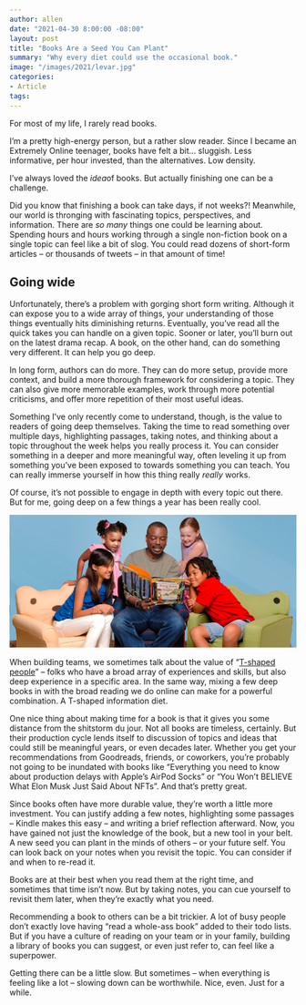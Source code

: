 ```yaml
---
author: allen
date: "2021-04-30 8:00:00 -08:00"
layout: post
title: "Books Are a Seed You Can Plant"
summary: "Why every diet could use the occasional book."
image: "/images/2021/levar.jpg"
categories:
- Article
tags:
---
```


For most of my life, I rarely read books.

I’m a pretty high-energy person, but a rather slow reader. Since I became an Extremely Online teenager, books have felt a bit... sluggish. Less informative, per hour invested, than the alternatives. Low density.

I’ve always loved the *idea*of books. But actually finishing one can be a challenge.

Did you know that finishing a book can take days, if not weeks?! Meanwhile, our world is thronging with fascinating topics, perspectives, and information. There are *so many* things one could be learning about. Spending hours and hours working through a single non-fiction book on a single topic can feel like a bit of slog. You could read dozens of short-form articles – or thousands of tweets – in that amount of time!

## Going wide
Unfortunately, there’s a problem with gorging short form writing. Although it can expose you to a wide array of things, your understanding of those things eventually hits diminishing returns. Eventually, you’ve read all the quick takes you can handle on a given topic. Sooner or later, you’ll burn out on the latest drama recap. A book, on the other hand, can do something very different. It can help you go deep.

In long form, authors can do more. They can do more setup, provide more context, and build a more thorough framework for considering a topic. They can also give more memorable examples, work through more potential criticisms, and offer more repetition of their most useful ideas.

Something I’ve only recently come to understand, though, is the value to readers of going deep themselves. Taking the time to read something over multiple days, highlighting passages, taking notes, and thinking about a topic throughout the week helps you really process it. You can consider something in a deeper and more meaningful way, often leveling it up from something you’ve been exposed to towards something you can teach. You can really immerse yourself in how this thing really *really* works.

Of course, it’s not possible to engage in depth with every topic out there. But for me, going deep on a few things a year has been really cool.

<img src="/images/2021/levar.jpg">

When building teams, we sometimes talk about the value of “[T-shaped people](https://en.wikipedia.org/wiki/T-shaped_skills)” – folks who have a broad array of experiences and skills, but also deep experience in a specific area. In the same way, mixing a few deep books in with the broad reading we do online can make for a powerful combination. A T-shaped information diet.

One nice thing about making time for a book is that it gives you some distance from the shitstorm du jour. Not all books are timeless, certainly. But their production cycle lends itself to discussion of topics and ideas that could still be meaningful years, or even decades later. Whether you get your recommendations from Goodreads, friends, or coworkers, you’re probably not going to be inundated with books like “Everything you need to know about production delays with Apple’s AirPod Socks” or “You Won’t BELIEVE What Elon Musk Just Said About NFTs”. And that’s pretty great.

Since books often have more durable value, they’re worth a little more investment. You can justify adding a few notes, highlighting some passages – Kindle makes this easy – and writing a brief reflection afterward. Now, you have gained not just the knowledge of the book, but a new tool in your belt. A new seed you can plant in the minds of others – or your future self. You can look back on your notes when you revisit the topic. You can consider if and when to re-read it.

Books are at their best when you read them at the right time, and sometimes that time isn’t now. But by taking notes, you can cue yourself to revisit them later, when they’re exactly what you need.

Recommending a book to others can be a bit trickier. A lot of busy people don’t exactly love having “read a whole-ass book” added to their todo lists. But if you have a culture of reading on your team or in your family, building a library of books you can suggest, or even just refer to, can feel like a superpower.

Getting there can be a little slow. But sometimes – when everything is feeling like a lot – slowing down can be worthwhile. Nice, even. Just for a while.
